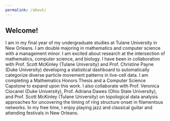 ```yaml
---
permalink: /about/
---
```


## Welcome!

I am in my final year of my undergraduate studies at Tulane University in New Orleans. I am double majoring in mathematics and computer science with a management minor. I am excited about research at the intersection of mathematics, computer science, and biology. I have been in collaboration with Prof. Scott McKinley (Tulane University) and Prof. Christine Payne (Duke University) developing a statistical dashboard to automatically categorize diverse particle movement patterns in live-cell data. I am completing a Mathematics Honors Thesis and a Computer Science Capstone to expand upon this work. I also collaborate with Prof. Veronica Ciocanel (Duke University), Prof. Adriana Dawes (Ohio State University), and Prof. Scott McKinley (Tulane University) on topological data analysis approaches for uncovering the timing of ring structure onset in filamentous networks. In my free time, I enjoy playing jazz and classical guitar and attending festivals in New Orleans.
